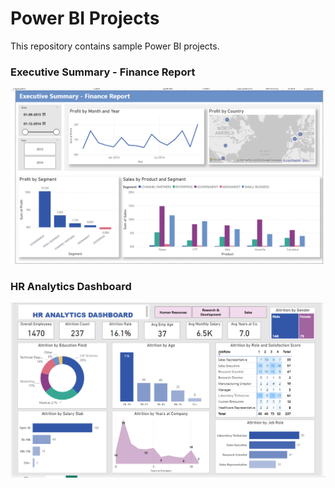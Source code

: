 # Power BI Projects

This repository contains sample Power BI projects.

### Executive Summary - Finance Report 

![Screenshot](https://github.com/cshikha/Power-BI/blob/main/Executive%20Summary%20-%20Finance%20Report/Finance%20Dashboard.png)

### HR Analytics Dashboard

![Screenshot](https://github.com/cshikha/Power-BI/blob/main/HR%20Analytics%20Dashboard/HR%20Analytics%20Dashboard.png)
